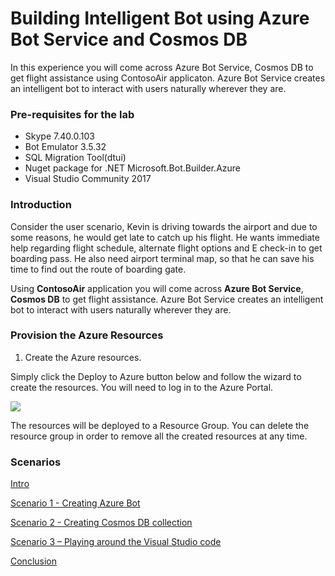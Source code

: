 # Building Intelligent Bot using Azure Bot Service and Cosmos DB

In this experience you will come across Azure Bot Service, Cosmos DB to get flight assistance using ContosoAir applicaton. Azure Bot Service creates an intelligent bot to interact with users naturally wherever they are.

### Pre-requisites for the lab ###

- Skype 7.40.0.103
- Bot Emulator 3.5.32
- SQL Migration Tool(dtui)
- Nuget package for .NET Microsoft.Bot.Builder.Azure
- Visual Studio Community 2017

### Introduction 
Consider the user scenario, Kevin is driving towards the airport and due to some reasons, he would get late to catch up his flight. He wants immediate help regarding flight schedule, alternate flight options and E check-in to get boarding pass. He also need airport terminal map, so that he can save his time to find out the route of boarding gate. 

Using **ContosoAir** application you will come across **Azure Bot Service**, **Cosmos DB** to get flight assistance. Azure Bot Service creates an intelligent bot to interact with users naturally wherever they are.


### Provision the Azure Resources ###

1. Create the Azure resources.
    
  Simply click the Deploy to Azure button below and follow the wizard to create the resources. You will need to log in to the Azure Portal.
                                                                     
  <a href="https://portal.azure.com/#create/Microsoft.Template/uri/https%3A%2F%2Fraw.githubusercontent.com%2FMicrosoft%2Fdeveloper-immersion-data%2Fmaster%2Flabs%2Fsp-gda%2Fgdaexpericence7%2Fstory_a_azurebotservice_with_cosmosdb%2Fdeployment%2Ftemplate.json" target="_blank">
    <img src="http://azuredeploy.net/deploybutton.png"/>
  </a>

  The resources will be deployed to a Resource Group. You can delete the resource group in order to remove all the created resources at any time.

### Scenarios ###

<a href="./story_a_azurebotservice_with_cosmosdb/content/intro.md">Intro</a>

<a href="./story_a_azurebotservice_with_cosmosdb/content/0.md">Scenario 1 -  Creating Azure Bot</a>

<a href="./story_a_azurebotservice_with_cosmosdb/content/1.md">Scenario 2 - Creating Cosmos DB collection</a>

<a href="./story_a_azurebotservice_with_cosmosdb/content/2.md">Scenario 3 – Playing around the Visual Studio code</a>

<a href="./story_a_azurebotservice_with_cosmosdb/content/conclusion.md">Conclusion</a>   



